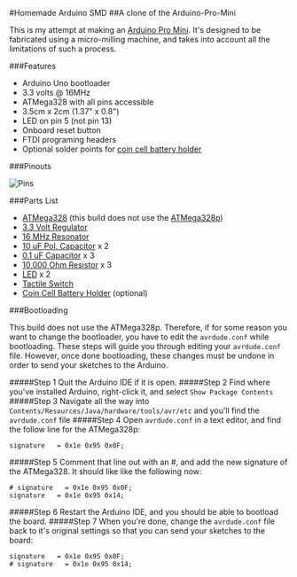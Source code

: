 #Homemade Arduino SMD
##A clone of the Arduino-Pro-Mini

This is my attempt at making an [Arduino Pro Mini](http://arduino.cc/en/Main/arduinoBoardProMini). It's designed to be fabricated using a micro-milling machine, and takes into account all the limitations of such a process.

###Features

* Arduino Uno bootloader
* 3.3 volts @ 16MHz
* ATMega328 with all pins accessible
* 3.5cm x 2cm (1.37" x 0.8")
* LED on pin 5 (not pin 13)
* Onboard reset button
* FTDI programing headers
* Optional solder points for [coin cell battery holder](http://www.digikey.com/product-detail/en/BA2032/BA2032-ND/257744)

###Pinouts

![Pins](https://github.com/andySigler/homemade-hardware/blob/master/Arduino-SMD/pins.png)

###Parts List

* [ATMega328](http://www.digikey.com/product-detail/en/ATMEGA328-AUR/ATMEGA328-AURCT-ND/3440951) (this build does not use the [ATMega328p](http://www.digikey.com/product-detail/en/ATMEGA328P-AUR/ATMEGA328P-AURCT-ND/3789455))
* [3.3 Volt Regulator](http://www.digikey.com/product-detail/en/MIC5205-3.3YM5%20TR/576-1259-1-ND/771886)
* [16 MHz Resonator](http://www.digikey.com/product-detail/en/PRQC16.00SR1010V00L/1253-1339-1-ND/4879394)
* [10 uF Pol. Capacitor](http://www.digikey.com/product-detail/en/T491A106K006AT7280/399-10116-1-ND/3759233) x 2
* [0.1 uF Capacitor](http://www.digikey.com/product-detail/en/CC0603ZRY5V9BB104/311-1343-1-ND/2103127) x 3
* [10,000 Ohm Resistor](http://www.digikey.com/product-detail/en/RC0603JR-0710KL/311-10KGRCT-ND/729647) x 3
* [LED](http://www.digikey.com/product-search/en?pv7=2&k=160-1434-2-ND&mnonly=0&newproducts=0&ColumnSort=0&page=1&quantity=0&ptm=0&fid=0&pageSize=25) x 2
* [Tactile Switch](http://www.digikey.com/product-detail/en/8-1437565-1/450-1941-ND/529677)
* [Coin Cell Battery Holder](http://www.digikey.com/product-detail/en/BA2032/BA2032-ND/257744) (optional)

###Bootloading

This build does not use the ATMega328p. Therefore, if for some reason you want to change the bootloader, you have to edit the `avrdude.conf` while bootloading. These steps will guide you through editing your `avrdude.conf` file. However, once done bootloading, these changes must be undone in order to send your sketches to the Arduino.

#####Step 1
Quit the Arduino IDE if it is open.
#####Step 2
Find where you've installed Arduino, right-click it, and select `Show Package Contents`
#####Step 3
Navigate all the way into `Contents/Resources/Java/hardware/tools/avr/etc` and you'll find the `avrdude.conf` file
#####Step 4
Open `avrdude.conf` in a text editor, and find the follow line for the ATMega328p:
```
signature   = 0x1e 0x95 0x0F;
```
#####Step 5
Comment that line out with an #, and add the new signature of the ATMega328. It should like like the following now:
```
# signature   = 0x1e 0x95 0x0F;
signature   = 0x1e 0x95 0x14;
```
#####Step 6
Restart the Arduino IDE, and you should be able to bootload the board.
#####Step 7
When you're done, change the `avrdude.conf` file back to it's original settings so that you can send your sketches to the board:
```
signature   = 0x1e 0x95 0x0F;
# signature   = 0x1e 0x95 0x14;
```





